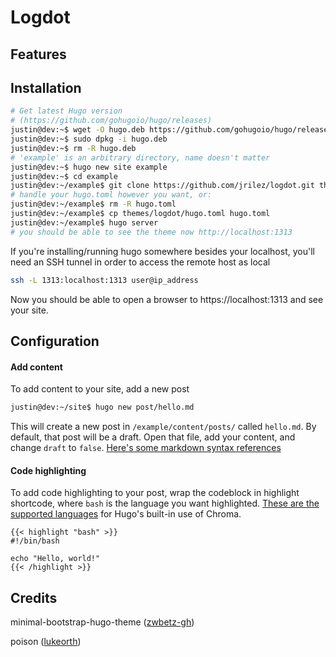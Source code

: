 # Logdot

## Features

## Installation

```bash
# Get latest Hugo version 
# (https://github.com/gohugoio/hugo/releases)
justin@dev:~$ wget -O hugo.deb https://github.com/gohugoio/hugo/releases/download/v0.123.6/hugo_0.123.6_linux-amd64.deb
justin@dev:~$ sudo dpkg -i hugo.deb
justin@dev:~$ rm -R hugo.deb
# 'example' is an arbitrary directory, name doesn't matter
justin@dev:~$ hugo new site example
justin@dev:~$ cd example
justin@dev:~/example$ git clone https://github.com/jrilez/logdot.git themes/logdot
# handle your hugo.toml however you want, or:
justin@dev:~/example$ rm -R hugo.toml
justin@dev:~/example$ cp themes/logdot/hugo.toml hugo.toml
justin@dev:~/example$ hugo server
# you should be able to see the theme now http://localhost:1313
```

If you're installing/running hugo somewhere besides your localhost, you'll need an SSH tunnel
in order to access the remote host as local
```bash
ssh -L 1313:localhost:1313 user@ip_address
```
Now you should be able to open a browser to https://localhost:1313 and see your site.

## Configuration

#### Add content
To add content to your site, add a new post
```bash
justin@dev:~/site$ hugo new post/hello.md
```
This will create a new post in `/example/content/posts/` called `hello.md`. By default, that post
will be a draft. Open that file, add your content, and change `draft` to `false`. [Here's some
markdown syntax references](https://dillinger.io/)

#### Code highlighting 
To add code highlighting to your post, wrap the codeblock in highlight shortcode, where `bash`
is the language you want highlighted. [These are the supported languages](https://github.com/alecthomas/chroma?tab=readme-ov-file#supported-languages) 
for Hugo's built-in use of Chroma.
```
{{< highlight "bash" >}}
#!/bin/bash

echo "Hello, world!"
{{< /highlight >}}
```

## Credits

minimal-bootstrap-hugo-theme ([zwbetz-gh](https://github.com/zwbetz-gh/minimal-bootstrap-hugo-theme))

poison ([lukeorth](https://github.com/lukeorth/poison))

